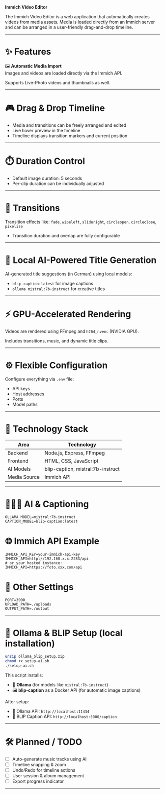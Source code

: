 **Immich Video Editor**

The Immich Video Editor is a web application that automatically creates videos from media assets. Media is loaded directly from an Immich server and can be arranged in a user-friendly drag-and-drop timeline.

---

# ✨ Features

🖼️ **Automatic Media Import**  
Images and videos are loaded directly via the Immich API.

Supports Live-Photo videos and thumbnails as well.

---

# 🎮 Drag & Drop Timeline
- Media and transitions can be freely arranged and edited
- Live hover preview in the timeline
- Timeline displays transition markers and current position

---

# ⏱️ Duration Control
- Default image duration: 5 seconds
- Per-clip duration can be individually adjusted

---

# 🔀 Transitions
Transition effects like:
`fade`, `wipeleft`, `slideright`, `circleopen`, `circleclose`, `pixelize`

- Transition duration and overlap are fully configurable

---

# 🧐 Local AI-Powered Title Generation
AI-generated title suggestions (in German) using local models:

- `blip-caption:latest` for image captions
- `ollama mistral:7b-instruct` for creative titles

---

# ⚡ GPU-Accelerated Rendering
Videos are rendered using FFmpeg and `h264_nvenc` (NVIDIA GPU).

Includes transitions, music, and dynamic title clips.

---

# ⚙️ Flexible Configuration
Configure everything via `.env` file:
- API keys
- Host addresses
- Ports
- Model paths

---

# 🧪 Technology Stack
| Area         | Technology                      |
|--------------|----------------------------------|
| Backend      | Node.js, Express, FFmpeg        |
| Frontend     | HTML, CSS, JavaScript           |
| AI Models    | blip-caption, mistral:7b-instruct |
| Media Source | Immich API                      |

---

# 🧑‍🧜‍♂️ AI & Captioning
```env
OLLAMA_MODEL=mistral:7b-instruct
CAPTION_MODEL=blip-caption:latest
```

# 🌐 Immich API Example
```env
IMMICH_API_KEY=your-immich-api-key
IMMICH_API=http://192.168.x.x:2283/api
# or your hosted instance:
IMMICH_API=https://foto.xxx.com/api
```

# 📂 Other Settings
```env
PORT=3000
UPLOAD_PATH=./uploads
OUTPUT_PATH=./output
```

---

# 🧬 Ollama & BLIP Setup (local installation)
```bash
unzip ollama_blip_setup.zip
chmod +x setup-ai.sh
./setup-ai.sh
```
This script installs:
- 🧐 **Ollama** (for models like `mistral:7b-instruct`)
- 🖼️ **blip-caption** as a Docker API (for automatic image captions)

After setup:
- 📍 Ollama API: `http://localhost:11434`
- 📍 BLIP Caption API: `http://localhost:5000/caption`

---

# 🛠️ Planned / TODO
- [ ] Auto-generate music tracks using AI
- [ ] Timeline snapping & zoom
- [ ] Undo/Redo for timeline actions
- [ ] User session & album management
- [ ] Export progress indicator

---
